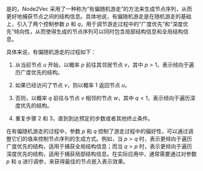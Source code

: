 是的，Node2Vec 采用了一种称为“有偏随机游走”的方法来生成节点序列，从而更好地捕获节点之间的结构信息。具体地说，有偏随机游走是在随机游走的基础上，引入了两个控制参数 $p$ 和 $q$，用于调节游走过程中的“广度优先”和“深度优先”倾向性，从而使得生成的节点序列可以同时包含局部结构信息和全局结构信息。

具体来说，有偏随机游走的过程如下：

1. 从当前节点 $u$ 开始，以概率 $p$ 前往其邻居节点 $v$，其中 $p > 1$，表示倾向于遍历广度优先的结构。

2. 如果已经访问了节点 $v$，则以概率 $1$ 返回节点 $u$。

3. 否则，以概率 $q$ 前往与节点 $v$ 相邻的节点 $w$，其中 $q < 1$，表示倾向于遍历深度优先的结构。

4. 重复步骤 2 和 3，直到到达预定的步数或者其他终止条件。

在有偏随机游走的过程中，参数 $p$ 和 $q$ 控制了游走过程中的偏好性，可以通过调整它们的值来控制节点序列的生成方式。例如，当 $p > q$ 时，表示更倾向于遍历广度优先的结构，适用于捕获全局结构信息；而当 $q > p$ 时，表示更倾向于遍历深度优先的结构，适用于捕获局部结构信息。在实际应用中，通常需要通过对参数 $p$ 和 $q$ 进行调参，来获得最佳的节点嵌入表示效果。